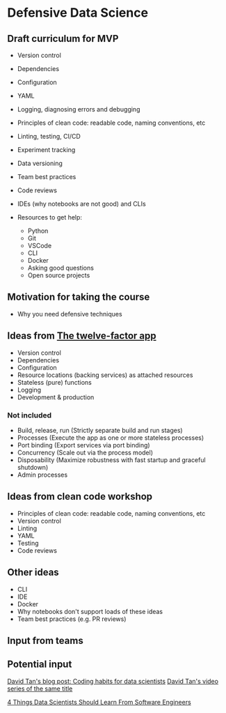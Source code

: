 # Defensive Data Science

## Draft curriculum for MVP

* Version control

* Dependencies

* Configuration

* YAML

* Logging, diagnosing errors and debugging

* Principles of clean code: readable code, naming conventions, etc

* Linting, testing, CI/CD

* Experiment tracking 

* Data versioning

* Team best practices

* Code reviews

* IDEs (why notebooks are not good) and CLIs

* Resources to get help:
    * Python
    * Git
    * VSCode
    * CLI
    * Docker
    * Asking good questions
    * Open source projects







## Motivation for taking the course

* Why you need defensive techniques

## Ideas from [The twelve-factor app](https://12factor.net/)

* Version control
* Dependencies
* Configuration
* Resource locations (backing services) as attached resources
* Stateless (pure) functions
* Logging
* Development & production 


### Not included

* Build, release, run (Strictly separate build and run stages)
* Processes (Execute the app as one or more stateless processes)
* Port binding (Export services via port binding)
* Concurrency (Scale out via the process model)
* Disposability (Maximize robustness with fast startup and graceful shutdown)
* Admin processes

## Ideas from clean code workshop

* Principles of clean code: readable code, naming conventions, etc
* Version control
* Linting
* YAML
* Testing
* Code reviews

## Other ideas

* CLI
* IDE
* Docker
* Why notebooks don't support loads of these ideas
* Team best practices (e.g. PR reviews)

## Input from teams



## Potential input

[David Tan's blog post: Coding habits for data scientists](https://www.thoughtworks.com/insights/blog/coding-habits-data-scientists)
[David Tan's video series of the same title](https://www.youtube.com/watch?v=Edn6XxWmtEs&list=PLO9pkowc_99ZhP2yuPU8WCfFNYEx2IkwR&index=3)

[4 Things Data Scientists Should Learn From Software Engineers](https://towardsdatascience.com/be-a-better-data-scientist-1a5ad87fe48)
